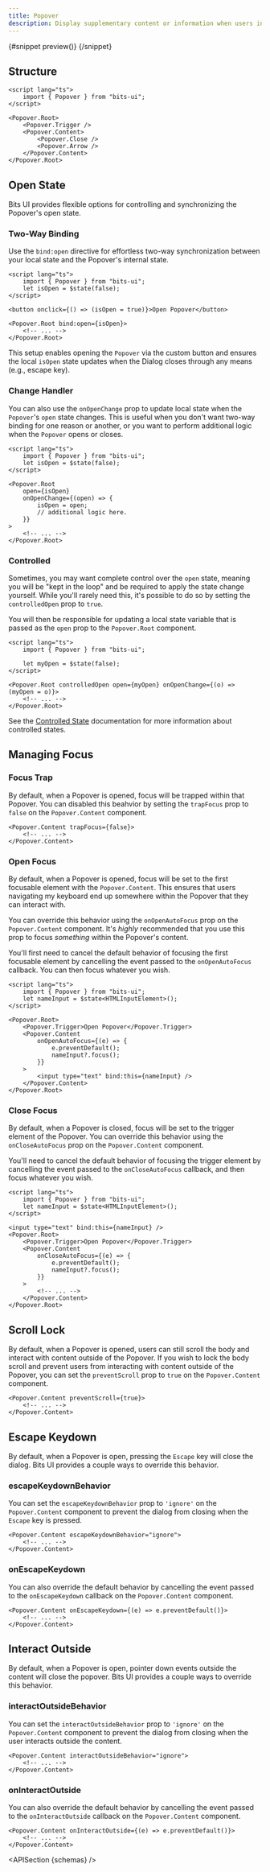```yaml
---
title: Popover
description: Display supplementary content or information when users interact with specific elements.
---
```


<script>
	import { APISection, ComponentPreviewV2, PopoverDemo } from '$lib/components/index.js'
	export let schemas;
</script>

<ComponentPreviewV2 name="popover-demo" comp="Popover">

{#snippet preview()}
<PopoverDemo />
{/snippet}

</ComponentPreviewV2>

## Structure

```svelte
<script lang="ts">
	import { Popover } from "bits-ui";
</script>

<Popover.Root>
	<Popover.Trigger />
	<Popover.Content>
		<Popover.Close />
		<Popover.Arrow />
	</Popover.Content>
</Popover.Root>
```

## Open State

Bits UI provides flexible options for controlling and synchronizing the Popover's open state.

### Two-Way Binding

Use the `bind:open` directive for effortless two-way synchronization between your local state and the Popover's internal state.

```svelte {3,6,8}
<script lang="ts">
	import { Popover } from "bits-ui";
	let isOpen = $state(false);
</script>

<button onclick={() => (isOpen = true)}>Open Popover</button>

<Popover.Root bind:open={isOpen}>
	<!-- ... -->
</Popover.Root>
```

This setup enables opening the `Popover` via the custom button and ensures the local `isOpen` state updates when the Dialog closes through any means (e.g., escape key).

### Change Handler

You can also use the `onOpenChange` prop to update local state when the `Popover`'s `open` state changes. This is useful when you don't want two-way binding for one reason or another, or you want to perform additional logic when the `Popover` opens or closes.

```svelte {3,7-11}
<script lang="ts">
	import { Popover } from "bits-ui";
	let isOpen = $state(false);
</script>

<Popover.Root
	open={isOpen}
	onOpenChange={(open) => {
		isOpen = open;
		// additional logic here.
	}}
>
	<!-- ... -->
</Popover.Root>
```

### Controlled

Sometimes, you may want complete control over the `open` state, meaning you will be "kept in the loop" and be required to apply the state change yourself. While you'll rarely need this, it's possible to do so by setting the `controlledOpen` prop to `true`.

You will then be responsible for updating a local state variable that is passed as the `open` prop to the `Popover.Root` component.

```svelte
<script lang="ts">
	import { Popover } from "bits-ui";

	let myOpen = $state(false);
</script>

<Popover.Root controlledOpen open={myOpen} onOpenChange={(o) => (myOpen = o)}>
	<!-- ... -->
</Popover.Root>
```

See the [Controlled State](/docs/controlled-state) documentation for more information about controlled states.

## Managing Focus

### Focus Trap

By default, when a Popover is opened, focus will be trapped within that Popover. You can disabled this beahvior by setting the `trapFocus` prop to `false` on the `Popover.Content` component.

```svelte /trapFocus={false}/
<Popover.Content trapFocus={false}>
	<!-- ... -->
</Popover.Content>
```

### Open Focus

By default, when a Popover is opened, focus will be set to the first focusable element with the `Popover.Content`. This ensures that users navigating my keyboard end up somewhere within the Popover that they can interact with.

You can override this behavior using the `onOpenAutoFocus` prop on the `Popover.Content` component. It's _highly_ recommended that you use this prop to focus _something_ within the Popover's content.

You'll first need to cancel the default behavior of focusing the first focusable element by cancelling the event passed to the `onOpenAutoFocus` callback. You can then focus whatever you wish.

```svelte {9-12}
<script lang="ts">
	import { Popover } from "bits-ui";
	let nameInput = $state<HTMLInputElement>();
</script>

<Popover.Root>
	<Popover.Trigger>Open Popover</Popover.Trigger>
	<Popover.Content
		onOpenAutoFocus={(e) => {
			e.preventDefault();
			nameInput?.focus();
		}}
	>
		<input type="text" bind:this={nameInput} />
	</Popover.Content>
</Popover.Root>
```

### Close Focus

By default, when a Popover is closed, focus will be set to the trigger element of the Popover. You can override this behavior using the `onCloseAutoFocus` prop on the `Popover.Content` component.

You'll need to cancel the default behavior of focusing the trigger element by cancelling the event passed to the `onCloseAutoFocus` callback, and then focus whatever you wish.

```svelte {9-12}
<script lang="ts">
	import { Popover } from "bits-ui";
	let nameInput = $state<HTMLInputElement>();
</script>

<input type="text" bind:this={nameInput} />
<Popover.Root>
	<Popover.Trigger>Open Popover</Popover.Trigger>
	<Popover.Content
		onCloseAutoFocus={(e) => {
			e.preventDefault();
			nameInput?.focus();
		}}
	>
		<!-- ... -->
	</Popover.Content>
</Popover.Root>
```

## Scroll Lock

By default, when a Popover is opened, users can still scroll the body and interact with content outside of the Popover. If you wish to lock the body scroll and prevent users from interacting with content outside of the Popover, you can set the `preventScroll` prop to `true` on the `Popover.Content` component.

```svelte /preventScroll={true}/
<Popover.Content preventScroll={true}>
	<!-- ... -->
</Popover.Content>
```

## Escape Keydown

By default, when a Popover is open, pressing the `Escape` key will close the dialog. Bits UI provides a couple ways to override this behavior.

### escapeKeydownBehavior

You can set the `escapeKeydownBehavior` prop to `'ignore'` on the `Popover.Content` component to prevent the dialog from closing when the `Escape` key is pressed.

```svelte /escapeKeydownBehavior="ignore"/
<Popover.Content escapeKeydownBehavior="ignore">
	<!-- ... -->
</Popover.Content>
```

### onEscapeKeydown

You can also override the default behavior by cancelling the event passed to the `onEscapeKeydown` callback on the `Popover.Content` component.

```svelte /onEscapeKeydown={(e) => e.preventDefault()}/
<Popover.Content onEscapeKeydown={(e) => e.preventDefault()}>
	<!-- ... -->
</Popover.Content>
```

## Interact Outside

By default, when a Popover is open, pointer down events outside the content will close the popover. Bits UI provides a couple ways to override this behavior.

### interactOutsideBehavior

You can set the `interactOutsideBehavior` prop to `'ignore'` on the `Popover.Content` component to prevent the dialog from closing when the user interacts outside the content.

```svelte /interactOutsideBehavior="ignore"/
<Popover.Content interactOutsideBehavior="ignore">
	<!-- ... -->
</Popover.Content>
```

### onInteractOutside

You can also override the default behavior by cancelling the event passed to the `onInteractOutside` callback on the `Popover.Content` component.

```svelte /onInteractOutside={(e) => e.preventDefault()}/
<Popover.Content onInteractOutside={(e) => e.preventDefault()}>
	<!-- ... -->
</Popover.Content>
```

<APISection {schemas} />

